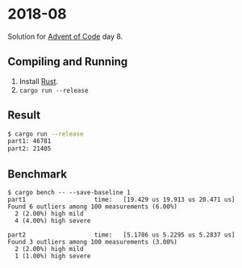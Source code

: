 2018-08
=======

Solution for [Advent of Code](https://adventofcode.com/2018) day 8.

Compiling and Running
---------------------

1. Install [Rust](https://www.rust-lang.org/en-US/install.html).
2. `cargo run --release`

Result
------

```sh
$ cargo run --release
part1: 46781
part2: 21405
```

Benchmark
---------

```
$ cargo bench -- --save-baseline 1
part1                   time:   [19.429 us 19.913 us 20.471 us]
Found 6 outliers among 100 measurements (6.00%)
  2 (2.00%) high mild
  4 (4.00%) high severe

part2                   time:   [5.1786 us 5.2295 us 5.2837 us]
Found 3 outliers among 100 measurements (3.00%)
  2 (2.00%) high mild
  1 (1.00%) high severe
```

